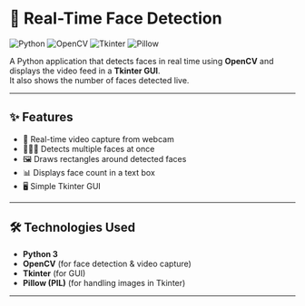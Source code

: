 # 👤 Real-Time Face Detection  

![Python](https://img.shields.io/badge/Python-3.x-blue?logo=python&logoColor=white)
![OpenCV](https://img.shields.io/badge/OpenCV-Enabled-green?logo=opencv&logoColor=white)
![Tkinter](https://img.shields.io/badge/Tkinter-GUI-orange?logo=python&logoColor=white)
![Pillow](https://img.shields.io/badge/Pillow-Image%20Processing-purple)

A Python application that detects faces in real time using **OpenCV** and displays the video feed in a **Tkinter GUI**.  
It also shows the number of faces detected live.  

---

## ✨ Features  
- 🎥 Real-time video capture from webcam  
- 🧑‍🤝‍🧑 Detects multiple faces at once  
- 🖼️ Draws rectangles around detected faces  
- 📊 Displays face count in a text box  
- 🖥️ Simple Tkinter GUI  

---

## 🛠️ Technologies Used  
- **Python 3**  
- **OpenCV** (for face detection & video capture)  
- **Tkinter** (for GUI)  
- **Pillow (PIL)** (for handling images in Tkinter)  

---

